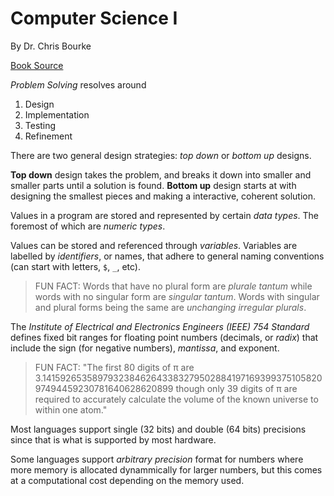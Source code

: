 # Computer Science I

By Dr. Chris Bourke

[Book Source](https://bitbucket.org/chrisbourke/computersciencei/raw/5a04789d5f54b9f8df9f27e7087e4b33b237275f/versions-PDF/ComputerScienceOne_v1.3.5.pdf)

_Problem Solving_ resolves around

1. Design
2. Implementation
3. Testing
4. Refinement

There are two general design strategies: _top down_ or _bottom up_ designs.

**Top down** design takes the problem, and breaks it down into smaller and smaller parts until a solution is found.
**Bottom up** design starts at with designing the smallest pieces and making a interactive, coherent solution.

Values in a program are stored and represented by certain _data types_. The foremost of which are _numeric types_.

Values can be stored and referenced through _variables_. Variables are labelled by _identifiers_, or names, that adhere to general naming conventions (can start with letters, `$`, `_`, etc).

> FUN FACT: Words that have no plural form are _plurale tantum_ while words with no singular form are _singular tantum_. Words with singular and plural forms being the same are _unchanging irregular plurals_.

The _Institute of Electrical and Electronics Engineers (IEEE) 754 Standard_ defines fixed bit ranges for floating point numbers (decimals, or _radix_) that include the sign (for negative numbers), _mantissa_, and exponent.

> FUN FACT: "The first 80 digits of π are 3.14159265358979323846264338327950288419716939937510582097494459230781640628620899 though only 39 digits of π are required to accurately calculate the volume of the known universe to within one atom."

Most languages support single (32 bits) and double (64 bits) precisions since that is what is supported by most hardware.

Some languages support _arbitrary precision_ format for numbers where more memory is allocated dynammically for larger numbers, but this comes at a computational cost depending on the memory used.
